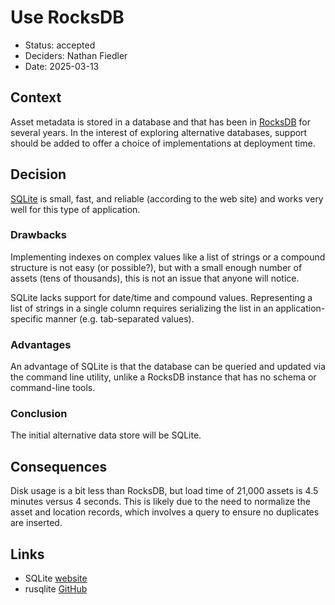 # Use RocksDB

* Status: accepted
* Deciders: Nathan Fiedler
* Date: 2025-03-13

## Context

Asset metadata is stored in a database and that has been in [RocksDB](https://rocksdb.org) for several years. In the interest of exploring alternative databases, support should be added to offer a choice of implementations at deployment time.

## Decision

[SQLite](https://sqlite.org/index.html) is small, fast, and reliable (according to the web site) and works very well for this type of application.

### Drawbacks

Implementing indexes on complex values like a list of strings or a compound structure is not easy (or possible?), but with a small enough number of assets (tens of thousands), this is not an issue that anyone will notice.

SQLite lacks support for date/time and compound values. Representing a list of strings in a single column requires serializing the list in an application-specific manner (e.g. tab-separated values).

### Advantages

An advantage of SQLite is that the database can be queried and updated via the command line utility, unlike a RocksDB instance that has no schema or command-line tools.

### Conclusion

The initial alternative data store will be SQLite.

## Consequences

Disk usage is a bit less than RocksDB, but load time of 21,000 assets is 4.5 minutes versus 4 seconds. This is likely due to the need to normalize the asset and location records, which involves a query to ensure no duplicates are inserted.

## Links

* SQLite [website](https://sqlite.org)
* rusqlite [GitHub](https://github.com/rusqlite/rusqlite)

